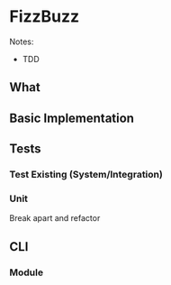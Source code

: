 # FizzBuzz

Notes:
* TDD

## What


## Basic Implementation

## Tests
### Test Existing (System/Integration)
### Unit
Break apart and refactor



## CLI

### Module
<!--stackedit_data:
eyJoaXN0b3J5IjpbMTg3NTkzMjcwOCwtNjgzMjQ0ODMxXX0=
-->